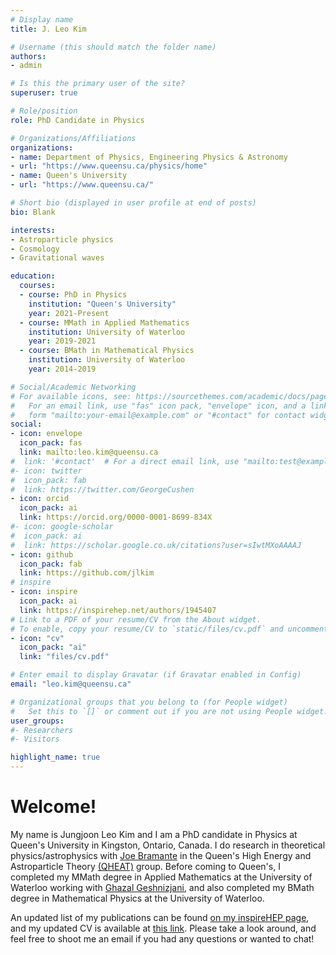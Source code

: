```yaml
---
# Display name
title: J. Leo Kim

# Username (this should match the folder name)
authors:
- admin

# Is this the primary user of the site?
superuser: true

# Role/position
role: PhD Candidate in Physics

# Organizations/Affiliations
organizations:
- name: Department of Physics, Engineering Physics & Astronomy
- url: "https://www.queensu.ca/physics/home"
- name: Queen's University
- url: "https://www.queensu.ca/"

# Short bio (displayed in user profile at end of posts)
bio: Blank

interests:
- Astroparticle physics
- Cosmology
- Gravitational waves

education:
  courses:
  - course: PhD in Physics
    institution: "Queen's University"
    year: 2021-Present
  - course: MMath in Applied Mathematics
    institution: University of Waterloo
    year: 2019-2021
  - course: BMath in Mathematical Physics
    institution: University of Waterloo
    year: 2014-2019

# Social/Academic Networking
# For available icons, see: https://sourcethemes.com/academic/docs/page-builder/#icons
#   For an email link, use "fas" icon pack, "envelope" icon, and a link in the
#   form "mailto:your-email@example.com" or "#contact" for contact widget.
social:
- icon: envelope
  icon_pack: fas
  link: mailto:leo.kim@queensu.ca
#  link: '#contact'  # For a direct email link, use "mailto:test@example.org".
#- icon: twitter
#  icon_pack: fab
#  link: https://twitter.com/GeorgeCushen
- icon: orcid
  icon_pack: ai
  link: https://orcid.org/0000-0001-8699-834X
#- icon: google-scholar
#  icon_pack: ai
#  link: https://scholar.google.co.uk/citations?user=sIwtMXoAAAAJ
- icon: github
  icon_pack: fab
  link: https://github.com/jlkim
# inspire
- icon: inspire
  icon_pack: ai
  link: https://inspirehep.net/authors/1945407
# Link to a PDF of your resume/CV from the About widget.
# To enable, copy your resume/CV to `static/files/cv.pdf` and uncomment the lines below.
- icon: "cv"
  icon_pack: "ai"
  link: "files/cv.pdf"

# Enter email to display Gravatar (if Gravatar enabled in Config)
email: "leo.kim@queensu.ca"

# Organizational groups that you belong to (for People widget)
#   Set this to `[]` or comment out if you are not using People widget.
user_groups:
#- Researchers
#- Visitors

highlight_name: true
---
```


# Welcome!

My name is Jungjoon Leo Kim and I am a PhD candidate in Physics at Queen's University in Kingston, Ontario, Canada. I do research in theoretical physics/astrophysics with [Joe Bramante](https://www.queensu.ca/academia/bramante/) in the Queen's High Energy and Astroparticle Theory [(QHEAT)](https://www.queensu.ca/academia/bramante/qheat-group) group. Before coming to Queen's, I completed my MMath degree in Applied Mathematics at the University of Waterloo working with [Ghazal Geshnizjani](https://ghazalgeshnizjani.wordpress.com/), and also completed my BMath degree in Mathematical Physics at the University of Waterloo.

An updated list of my publications can be found [on my inspireHEP page](https://inspirehep.net/authors/1945407), and my updated CV is available at [this link](files/cv.pdf). Please take a look around, and feel free to shoot me an email if you had any questions or wanted to chat! 
